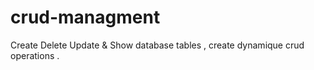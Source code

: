 # crud-managment
Create Delete Update &amp; Show database tables , create dynamique crud operations .
